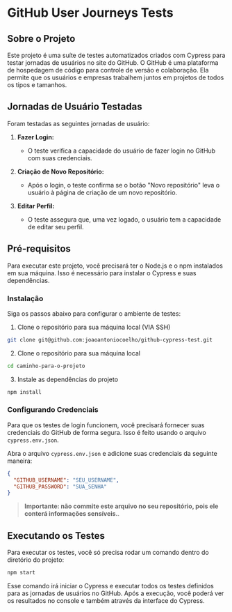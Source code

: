 # GitHub User Journeys Tests

## Sobre o Projeto

Este projeto é uma suíte de testes automatizados criados com Cypress para testar jornadas de usuários no site do GitHub. O GitHub é uma plataforma de hospedagem de código para controle de versão e colaboração. Ela permite que os usuários e empresas trabalhem juntos em projetos de todos os tipos e tamanhos.

## Jornadas de Usuário Testadas

Foram testadas as seguintes jornadas de usuário:

1. **Fazer Login:**
   - O teste verifica a capacidade do usuário de fazer login no GitHub com suas credenciais.

2. **Criação de Novo Repositório:**
   - Após o login, o teste confirma se o botão "Novo repositório" leva o usuário à página de criação de um novo repositório.

3. **Editar Perfil:**
   - O teste assegura que, uma vez logado, o usuário tem a capacidade de editar seu perfil.

## Pré-requisitos
Para executar este projeto, você precisará ter o Node.js e o npm instalados em sua máquina. Isso é necessário para instalar o Cypress e suas dependências.

### Instalação
Siga os passos abaixo para configurar o ambiente de testes:
1. Clone o repositório para sua máquina local (VIA SSH)
```bash
git clone git@github.com:joaoantoniocoelho/github-cypress-test.git
```

2. Clone o repositório para sua máquina local
```bash
cd caminho-para-o-projeto
```

3. Instale as dependências do projeto
```bash
npm install
```

### Configurando Credenciais

Para que os testes de login funcionem, você precisará fornecer suas credenciais do GitHub de forma segura. Isso é feito usando o arquivo `cypress.env.json`. 

Abra o arquivo `cypress.env.json` e adicione suas credenciais da seguinte maneira:

```json
{
  "GITHUB_USERNAME": "SEU_USERNAME",
  "GITHUB_PASSWORD": "SUA_SENHA"
}
```
> **Importante: não commite este arquivo no seu repositório, pois ele conterá informações sensíveis.**.

## Executando os Testes
Para executar os testes, você só precisa rodar um comando dentro do diretório do projeto:
```bash
npm start
```

Esse comando irá iniciar o Cypress e executar todos os testes definidos para as jornadas de usuários no GitHub. Após a execução, você poderá ver os resultados no console e também através da interface do Cypress.
